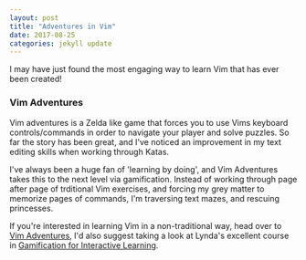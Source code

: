 ```yaml
---
layout: post
title: "Adventures in Vim"
date: 2017-08-25 
categories: jekyll update
---
```

I may have just found the most engaging way to learn Vim that has ever been created!

### Vim Adventures
Vim adventures is a Zelda like game that forces you to use Vims keyboard controls/commands in order to navigate your player and solve puzzles. 
So far the story has been great, and I've noticed an improvement in my text editing skills when working through Katas. 

I've always been a huge fan of 'learning by doing', and Vim Adventures takes this to the next level via gamification. Instead of working through page after page of trditional Vim exercises, and forcing my grey matter to memorize pages of commands, I'm traversing text mazes, and rescuing princesses.

If you're interested in learning Vim in a non-traditional way, head over to [Vim Adventures](https://www.vim-adventures.com), I'd also suggest taking a look at Lynda's excellent course in [Gamification for Interactive Learning](https://www.lynda.com/course-tutorials/Gamification-Interactive-Learning/573400-2.html). 

